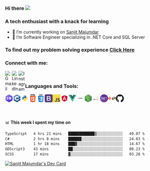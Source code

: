 ### Hi there <img src="https://media.giphy.com/media/hvRJCLFzcasrR4ia7z/giphy.gif" width="25px">
### A tech enthusiast with a knack for learning


- 🔭 I’m currently working on [Sanjit Majumdar](https://sanjit-majumdar.xyz)
- 🌱 I’m Software Engineer specializing in .NET Core and SQL Server


### To find out my problem solving experience [Click Here](https://www.stopstalk.com/user/profile/Sanjit)


### Connect with me:
<a href="mailto: sanjit.cse.12@gmail.com"><img align="left" alt="Gmail" width="22px" src="https://cdn.jsdelivr.net/npm/simple-icons@v3/icons/gmail.svg" /></a>
[<img align="left" alt="LinkedIn" width="22px" src="https://cdn.jsdelivr.net/npm/simple-icons@v3/icons/linkedin.svg" />][linkedin]
[<img align="left" alt="Instagram" width="22px" src="https://cdn.jsdelivr.net/npm/simple-icons@v3/icons/instagram.svg" />][instagram]

<br />

### Languages and Tools:


<img align="left" alt="C Sharp" width="26px" src="https://raw.githubusercontent.com/github/explore/80688e429a7d4ef2fca1e82350fe8e3517d3494d/topics/csharp/csharp.png" />
<img align="left" alt="Cpp" width="26px" src="https://raw.githubusercontent.com/github/explore/80688e429a7d4ef2fca1e82350fe8e3517d3494d/topics/cpp/cpp.png" />
<img align="left" alt="Python" width="26px" src="https://raw.githubusercontent.com/github/explore/80688e429a7d4ef2fca1e82350fe8e3517d3494d/topics/python/python.png" />
<img align="left" alt="HTML5" width="26px" src="https://raw.githubusercontent.com/github/explore/80688e429a7d4ef2fca1e82350fe8e3517d3494d/topics/html/html.png" />
<img align="left" alt="CSS3" width="26px" src="https://raw.githubusercontent.com/github/explore/80688e429a7d4ef2fca1e82350fe8e3517d3494d/topics/css/css.png" />
<img align="left" alt="Bootstrap" width="26px" src="https://raw.githubusercontent.com/github/explore/80688e429a7d4ef2fca1e82350fe8e3517d3494d/topics/bootstrap/bootstrap.png" />
<img align="left" alt="JavaScript" width="26px" src="https://raw.githubusercontent.com/github/explore/80688e429a7d4ef2fca1e82350fe8e3517d3494d/topics/javascript/javascript.png" />
<img align="left" alt="Angular" width="26px" src="https://raw.githubusercontent.com/github/explore/80688e429a7d4ef2fca1e82350fe8e3517d3494d/topics/angular/angular.png" />
<img align="left" alt="Vue" width="26px" src="https://raw.githubusercontent.com/github/explore/80688e429a7d4ef2fca1e82350fe8e3517d3494d/topics/vue/vue.png" />
<img align="left" alt="jQuery" width="26px" src="https://raw.githubusercontent.com/github/explore/80688e429a7d4ef2fca1e82350fe8e3517d3494d/topics/jquery/jquery.png" />
<img align="left" alt="Node.js" width="26px" src="https://raw.githubusercontent.com/github/explore/80688e429a7d4ef2fca1e82350fe8e3517d3494d/topics/nodejs/nodejs.png" />
<img align="left" alt="MySQL" width="26px" src="https://raw.githubusercontent.com/github/explore/80688e429a7d4ef2fca1e82350fe8e3517d3494d/topics/mysql/mysql.png" />
<img align="left" alt="ASP.Net Core" width="26px" src="https://raw.githubusercontent.com/github/explore/80688e429a7d4ef2fca1e82350fe8e3517d3494d/topics/dotnet/dotnet.png" />
<img align="left" alt="Git" width="26px" src="https://raw.githubusercontent.com/github/explore/80688e429a7d4ef2fca1e82350fe8e3517d3494d/topics/git/git.png" />
<img align="left" alt="GitHub" width="26px" src="https://raw.githubusercontent.com/github/explore/78df643247d429f6cc873026c0622819ad797942/topics/github/github.png" />
<!-- <img align="left" alt="GitLab" width="26px" src="https://raw.githubusercontent.com/github/explore/78df643247d429f6cc873026c0622819ad797942/topics/gitlab/gitlab.png" />
 -->
<br />
<br />
<br />
<br />

📊 **This week I spent my time on**
<!--START_SECTION:waka-->

```txt
TypeScript   4 hrs 21 mins   ████████████▒░░░░░░░░░░░░   49.07 %
C#           2 hrs 8 mins    ██████░░░░░░░░░░░░░░░░░░░   24.03 %
HTML         1 hr 18 mins    ███▓░░░░░░░░░░░░░░░░░░░░░   14.67 %
GDScript3    43 mins         ██░░░░░░░░░░░░░░░░░░░░░░░   08.23 %
SCSS         17 mins         ▓░░░░░░░░░░░░░░░░░░░░░░░░   03.28 %
```

<!--END_SECTION:waka-->

[instagram]: https://www.instagram.com/sanjit.majumdar/
[linkedin]: https://www.linkedin.com/in/sanjitmajumdar/

<a href="https://app.daily.dev/sanjit4u"><img src="https://api.daily.dev/devcards/2d5f9269c7824d0bb756fcc8eb0c3cb9.png?r=a7w" width="400" alt="Sanjit Majumdar's Dev Card"/></a>
